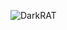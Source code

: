 ![DarkRAT](https://github.com/yuankong666/Ultimate-RAT-Collection/assets/128066597/eb47aebe-fa63-4b01-888b-9074a781e08f)
